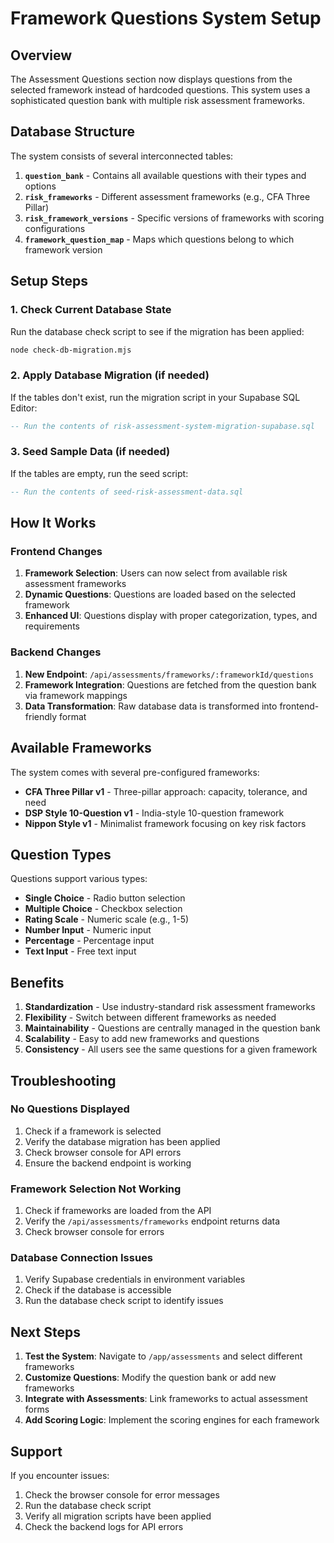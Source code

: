 # Framework Questions System Setup

## Overview

The Assessment Questions section now displays questions from the selected framework instead of hardcoded questions. This system uses a sophisticated question bank with multiple risk assessment frameworks.

## Database Structure

The system consists of several interconnected tables:

1. **`question_bank`** - Contains all available questions with their types and options
2. **`risk_frameworks`** - Different assessment frameworks (e.g., CFA Three Pillar)
3. **`risk_framework_versions`** - Specific versions of frameworks with scoring configurations
4. **`framework_question_map`** - Maps which questions belong to which framework version

## Setup Steps

### 1. Check Current Database State

Run the database check script to see if the migration has been applied:

```bash
node check-db-migration.mjs
```

### 2. Apply Database Migration (if needed)

If the tables don't exist, run the migration script in your Supabase SQL Editor:

```sql
-- Run the contents of risk-assessment-system-migration-supabase.sql
```

### 3. Seed Sample Data (if needed)

If the tables are empty, run the seed script:

```sql
-- Run the contents of seed-risk-assessment-data.sql
```

## How It Works

### Frontend Changes

1. **Framework Selection**: Users can now select from available risk assessment frameworks
2. **Dynamic Questions**: Questions are loaded based on the selected framework
3. **Enhanced UI**: Questions display with proper categorization, types, and requirements

### Backend Changes

1. **New Endpoint**: `/api/assessments/frameworks/:frameworkId/questions`
2. **Framework Integration**: Questions are fetched from the question bank via framework mappings
3. **Data Transformation**: Raw database data is transformed into frontend-friendly format

## Available Frameworks

The system comes with several pre-configured frameworks:

- **CFA Three Pillar v1** - Three-pillar approach: capacity, tolerance, and need
- **DSP Style 10-Question v1** - India-style 10-question framework
- **Nippon Style v1** - Minimalist framework focusing on key risk factors

## Question Types

Questions support various types:

- **Single Choice** - Radio button selection
- **Multiple Choice** - Checkbox selection
- **Rating Scale** - Numeric scale (e.g., 1-5)
- **Number Input** - Numeric input
- **Percentage** - Percentage input
- **Text Input** - Free text input

## Benefits

1. **Standardization** - Use industry-standard risk assessment frameworks
2. **Flexibility** - Switch between different frameworks as needed
3. **Maintainability** - Questions are centrally managed in the question bank
4. **Scalability** - Easy to add new frameworks and questions
5. **Consistency** - All users see the same questions for a given framework

## Troubleshooting

### No Questions Displayed

1. Check if a framework is selected
2. Verify the database migration has been applied
3. Check browser console for API errors
4. Ensure the backend endpoint is working

### Framework Selection Not Working

1. Check if frameworks are loaded from the API
2. Verify the `/api/assessments/frameworks` endpoint returns data
3. Check browser console for errors

### Database Connection Issues

1. Verify Supabase credentials in environment variables
2. Check if the database is accessible
3. Run the database check script to identify issues

## Next Steps

1. **Test the System**: Navigate to `/app/assessments` and select different frameworks
2. **Customize Questions**: Modify the question bank or add new frameworks
3. **Integrate with Assessments**: Link frameworks to actual assessment forms
4. **Add Scoring Logic**: Implement the scoring engines for each framework

## Support

If you encounter issues:

1. Check the browser console for error messages
2. Run the database check script
3. Verify all migration scripts have been applied
4. Check the backend logs for API errors
